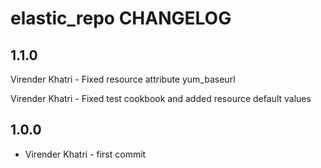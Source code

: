 elastic_repo CHANGELOG
==================

1.1.0
-----

Virender Khatri - Fixed resource attribute yum_baseurl

Virender Khatri - Fixed test cookbook and added resource default values

1.0.0
-----

- Virender Khatri - first commit
